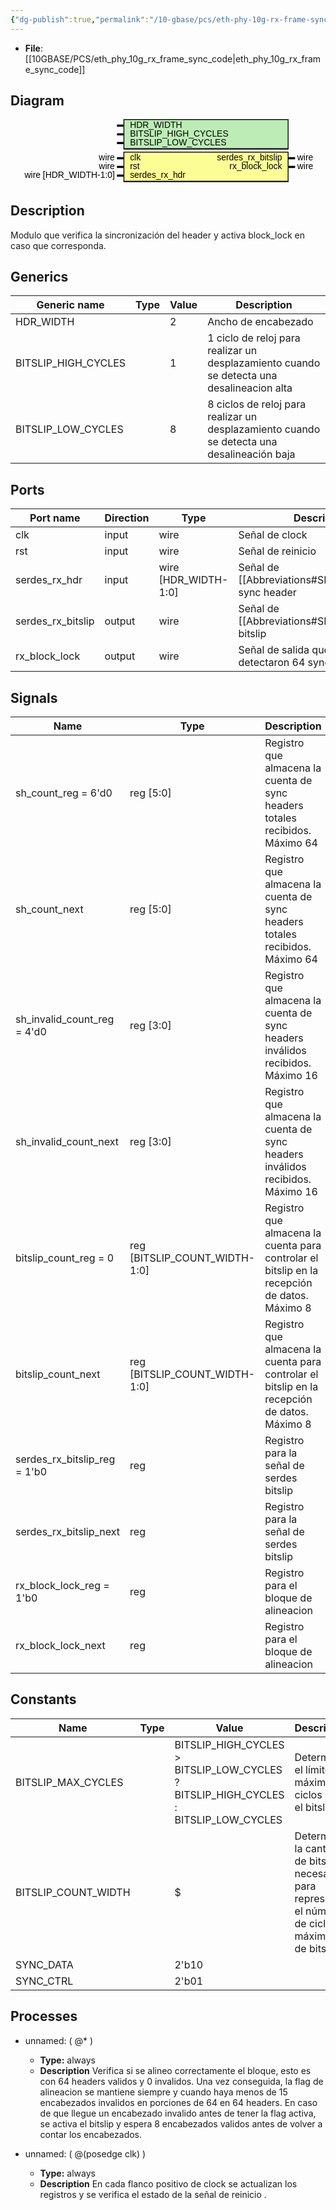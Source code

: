 ```yaml
---
{"dg-publish":true,"permalink":"/10-gbase/pcs/eth-phy-10g-rx-frame-sync/"}
---
```


- **File**: [[10GBASE/PCS/eth_phy_10g_rx_frame_sync_code\|eth_phy_10g_rx_frame_sync_code]]

## Diagram
<svg xmlns="http://www.w3.org/2000/svg" version="1.1" xmlns:xlink="http://www.w3.org/1999/xlink" xmlns:svgjs="http://svgjs.com/svgjs" viewBox="0 0 725 150"><svg id="SvgjsSvg1002" width="2" height="0" focusable="false" style="overflow:hidden;top:-100%;left:-100%;position:absolute;opacity:0"><polyline id="SvgjsPolyline1003" points="245,0 260,0"></polyline><path id="SvgjsPath1004" d="M0 0 "></path></svg><rect id="SvgjsRect1006" width="380" height="70" fill="black" x="260" y="0"></rect><rect id="SvgjsRect1007" width="376" height="65" fill="#bdecb6" x="262" y="2"></rect><text id="SvgjsText1008" font-family="Helvetica" x="240" y="-5.698437500000001" font-size="20" text-anchor="end" family="Helvetica" size="20" anchor="end" svgjs:data="{&quot;leading&quot;:&quot;1.3&quot;}"><tspan id="SvgjsTspan1009" dy="26" x="240" svgjs:data="{&quot;newLined&quot;:true}">    </tspan></text><text id="SvgjsText1010" font-family="Helvetica" x="275" y="-5.698437500000001" font-size="20" text-anchor="start" family="Helvetica" size="20" anchor="start" svgjs:data="{&quot;leading&quot;:&quot;1.3&quot;}"><tspan id="SvgjsTspan1011" dy="26" x="275" svgjs:data="{&quot;newLined&quot;:true}">   HDR_WIDTH </tspan></text><line id="SvgjsLine1012" x1="245" y1="15" x2="260" y2="15" stroke-linecap="rec" stroke="black" stroke-width="5"></line><text id="SvgjsText1013" font-family="Helvetica" x="240" y="14.3015625" font-size="20" text-anchor="end" family="Helvetica" size="20" anchor="end" svgjs:data="{&quot;leading&quot;:&quot;1.3&quot;}"><tspan id="SvgjsTspan1014" dy="26" x="240" svgjs:data="{&quot;newLined&quot;:true}">    </tspan></text><text id="SvgjsText1015" font-family="Helvetica" x="275" y="14.3015625" font-size="20" text-anchor="start" family="Helvetica" size="20" anchor="start" svgjs:data="{&quot;leading&quot;:&quot;1.3&quot;}"><tspan id="SvgjsTspan1016" dy="26" x="275" svgjs:data="{&quot;newLined&quot;:true}">   BITSLIP_HIGH_CYCLES </tspan></text><line id="SvgjsLine1017" x1="245" y1="35" x2="260" y2="35" stroke-linecap="rec" stroke="black" stroke-width="5"></line><text id="SvgjsText1018" font-family="Helvetica" x="240" y="34.3015625" font-size="20" text-anchor="end" family="Helvetica" size="20" anchor="end" svgjs:data="{&quot;leading&quot;:&quot;1.3&quot;}"><tspan id="SvgjsTspan1019" dy="26" x="240" svgjs:data="{&quot;newLined&quot;:true}">    </tspan></text><text id="SvgjsText1020" font-family="Helvetica" x="275" y="34.3015625" font-size="20" text-anchor="start" family="Helvetica" size="20" anchor="start" svgjs:data="{&quot;leading&quot;:&quot;1.3&quot;}"><tspan id="SvgjsTspan1021" dy="26" x="275" svgjs:data="{&quot;newLined&quot;:true}">   BITSLIP_LOW_CYCLES </tspan></text><line id="SvgjsLine1022" x1="245" y1="55" x2="260" y2="55" stroke-linecap="rec" stroke="black" stroke-width="5"></line><rect id="SvgjsRect1023" width="380" height="70" fill="black" x="260" y="75"></rect><rect id="SvgjsRect1024" width="376" height="65" fill="#fdfd96" x="262" y="77"></rect><text id="SvgjsText1025" font-family="Helvetica" x="240" y="69.3015625" font-size="20" text-anchor="end" family="Helvetica" size="20" anchor="end" svgjs:data="{&quot;leading&quot;:&quot;1.3&quot;}"><tspan id="SvgjsTspan1026" dy="26" x="240" svgjs:data="{&quot;newLined&quot;:true}">   wire </tspan></text><text id="SvgjsText1027" font-family="Helvetica" x="275" y="69.3015625" font-size="20" text-anchor="start" family="Helvetica" size="20" anchor="start" svgjs:data="{&quot;leading&quot;:&quot;1.3&quot;}"><tspan id="SvgjsTspan1028" dy="26" x="275" svgjs:data="{&quot;newLined&quot;:true}">   clk </tspan></text><line id="SvgjsLine1029" x1="245" y1="90" x2="260" y2="90" stroke-linecap="rec" stroke="black" stroke-width="5"></line><text id="SvgjsText1030" font-family="Helvetica" x="240" y="89.3015625" font-size="20" text-anchor="end" family="Helvetica" size="20" anchor="end" svgjs:data="{&quot;leading&quot;:&quot;1.3&quot;}"><tspan id="SvgjsTspan1031" dy="26" x="240" svgjs:data="{&quot;newLined&quot;:true}">   wire </tspan></text><text id="SvgjsText1032" font-family="Helvetica" x="275" y="89.3015625" font-size="20" text-anchor="start" family="Helvetica" size="20" anchor="start" svgjs:data="{&quot;leading&quot;:&quot;1.3&quot;}"><tspan id="SvgjsTspan1033" dy="26" x="275" svgjs:data="{&quot;newLined&quot;:true}">   rst </tspan></text><line id="SvgjsLine1034" x1="245" y1="110" x2="260" y2="110" stroke-linecap="rec" stroke="black" stroke-width="5"></line><text id="SvgjsText1035" font-family="Helvetica" x="240" y="109.3015625" font-size="20" text-anchor="end" family="Helvetica" size="20" anchor="end" svgjs:data="{&quot;leading&quot;:&quot;1.3&quot;}"><tspan id="SvgjsTspan1036" dy="26" x="240" svgjs:data="{&quot;newLined&quot;:true}">   wire [HDR_WIDTH-1:0] </tspan></text><text id="SvgjsText1037" font-family="Helvetica" x="275" y="109.3015625" font-size="20" text-anchor="start" family="Helvetica" size="20" anchor="start" svgjs:data="{&quot;leading&quot;:&quot;1.3&quot;}"><tspan id="SvgjsTspan1038" dy="26" x="275" svgjs:data="{&quot;newLined&quot;:true}">   serdes_rx_hdr </tspan></text><line id="SvgjsLine1039" x1="245" y1="130" x2="260" y2="130" stroke-linecap="rec" stroke="black" stroke-width="5"></line><text id="SvgjsText1040" font-family="Helvetica" x="660" y="69.3015625" font-size="20" text-anchor="start" family="Helvetica" size="20" anchor="start" svgjs:data="{&quot;leading&quot;:&quot;1.3&quot;}"><tspan id="SvgjsTspan1041" dy="26" x="660" svgjs:data="{&quot;newLined&quot;:true}">   wire </tspan></text><text id="SvgjsText1042" font-family="Helvetica" x="625" y="69.3015625" font-size="20" text-anchor="end" family="Helvetica" size="20" anchor="end" svgjs:data="{&quot;leading&quot;:&quot;1.3&quot;}"><tspan id="SvgjsTspan1043" dy="26" x="625" svgjs:data="{&quot;newLined&quot;:true}">   serdes_rx_bitslip </tspan></text><line id="SvgjsLine1044" x1="640" y1="90" x2="655" y2="90" stroke-linecap="rec" stroke="black" stroke-width="5"></line><text id="SvgjsText1045" font-family="Helvetica" x="660" y="89.3015625" font-size="20" text-anchor="start" family="Helvetica" size="20" anchor="start" svgjs:data="{&quot;leading&quot;:&quot;1.3&quot;}"><tspan id="SvgjsTspan1046" dy="26" x="660" svgjs:data="{&quot;newLined&quot;:true}">   wire </tspan></text><text id="SvgjsText1047" font-family="Helvetica" x="625" y="89.3015625" font-size="20" text-anchor="end" family="Helvetica" size="20" anchor="end" svgjs:data="{&quot;leading&quot;:&quot;1.3&quot;}"><tspan id="SvgjsTspan1048" dy="26" x="625" svgjs:data="{&quot;newLined&quot;:true}">   rx_block_lock </tspan></text><line id="SvgjsLine1049" x1="640" y1="110" x2="655" y2="110" stroke-linecap="rec" stroke="black" stroke-width="5"></line></svg>
## Description

Modulo que verifica la sincronización del header y activa block_lock en caso que corresponda.

## Generics

| Generic name        | Type | Value | Description                                                                                |
| ------------------- | ---- | ----- | ------------------------------------------------------------------------------------------ |
| HDR_WIDTH           |      | 2     | Ancho de encabezado                                                                        |
| BITSLIP_HIGH_CYCLES |      | 1     | 1 ciclo de reloj para realizar un desplazamiento cuando se detecta una desalineacion alta  |
| BITSLIP_LOW_CYCLES  |      | 8     | 8 ciclos de reloj para realizar un desplazamiento cuando se detecta una desalineación baja |

## Ports

| Port name         | Direction | Type                 | Description                                                        |
| ----------------- | --------- | -------------------- | ------------------------------------------------------------------ |
| clk               | input     | wire                 | Señal de clock                                                     |
| rst               | input     | wire                 | Señal de reinicio                                                  |
| serdes_rx_hdr     | input     | wire [HDR_WIDTH-1:0] | Señal de [[Abbreviations#SERDES\|SERDES]] sync header              |
| serdes_rx_bitslip | output    | wire                 | Señal de [[Abbreviations#SERDES\|SERDES]] bitslip                  |
| rx_block_lock     | output    | wire                 | Señal de salida que indica si se detectaron 64 sync header validos |

## Signals

| Name                         | Type                          | Description                                                                                  |
| ---------------------------- | ----------------------------- | -------------------------------------------------------------------------------------------- |
| sh_count_reg = 6'd0          | reg [5:0]                     | Registro que almacena la cuenta de sync headers totales recibidos. Máximo 64                 |
| sh_count_next                | reg [5:0]                     | Registro que almacena la cuenta de sync headers totales recibidos. Máximo 64                 |
| sh_invalid_count_reg = 4'd0  | reg [3:0]                     | Registro que almacena la cuenta de sync headers inválidos recibidos. Máximo 16               |
| sh_invalid_count_next        | reg [3:0]                     | Registro que almacena la cuenta de sync headers inválidos recibidos. Máximo 16               |
| bitslip_count_reg = 0        | reg [BITSLIP_COUNT_WIDTH-1:0] | Registro que almacena la cuenta para controlar el bitslip en la recepción de datos. Máximo 8 |
| bitslip_count_next           | reg [BITSLIP_COUNT_WIDTH-1:0] | Registro que almacena la cuenta para controlar el bitslip en la recepción de datos. Máximo 8 |
| serdes_rx_bitslip_reg = 1'b0 | reg                           | Registro para la señal de serdes bitslip                                                     |
| serdes_rx_bitslip_next       | reg                           | Registro para la señal de serdes bitslip                                                     |
| rx_block_lock_reg = 1'b0     | reg                           | Registro para el bloque de alineacion                                                        |
| rx_block_lock_next           | reg                           | Registro para el bloque de alineacion                                                        |

## Constants

| Name                | Type | Value                                                                               | Description                                                                                      |
| ------------------- | ---- | ----------------------------------------------------------------------------------- | ------------------------------------------------------------------------------------------------ |
| BITSLIP_MAX_CYCLES  |      | BITSLIP_HIGH_CYCLES > BITSLIP_LOW_CYCLES ? BITSLIP_HIGH_CYCLES : BITSLIP_LOW_CYCLES | Determina el límite máximo de ciclos para el bitslip                                             |
| BITSLIP_COUNT_WIDTH |      | $                                                                                   | Determina la cantidad de bits necesarios para representar el número de ciclos máximos de bitslip |
| SYNC_DATA           |      | 2'b10                                                                               |                                                                                                  |
| SYNC_CTRL           |      | 2'b01                                                                               |                                                                                                  |

## Processes
- unnamed: ( @* )
  - **Type:** always
  - **Description**
Verifica si se alineo correctamente el bloque, esto es con 64 headers validos y 0 invalidos. Una vez conseguida, la flag de alineacion se mantiene siempre y cuando haya menos de 15 encabezados invalidos en porciones de 64 en 64 headers. En caso de que llegue un encabezado invalido antes de tener la flag activa, se activa el bitslip y espera 8 encabezados validos antes de volver a contar los encabezados.
 
- unnamed: ( @(posedge clk) )
  - **Type:** always
  - **Description**
 En cada flanco positivo de clock se actualizan los registros y se verifica el estado de la señal de reinicio .
